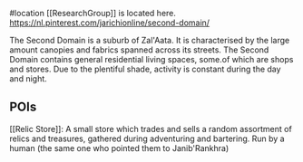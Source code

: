 #location 
[[ResearchGroup]] is located here.
https://nl.pinterest.com/jarichionline/second-domain/

The Second Domain is a suburb of Zal'Aata. It is characterised by the large amount canopies and fabrics spanned across its streets. The Second Domain contains general residential living spaces, some.of which are shops and stores. Due to the plentiful shade, activity is constant during the day and night.

## POIs
[[Relic Store]]: A small store which trades and sells a random assortment of relics and treasures, gathered during adventuring and bartering. Run by a human (the same one who pointed them to Janib'Rankhra)
